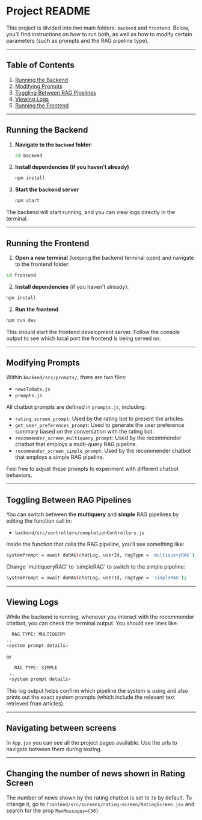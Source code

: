 # Project README

This project is divided into two main folders: `backend` and `frontend`. Below, you’ll find instructions on how to run both, as well as how to modify certain parameters (such as prompts and the RAG pipeline type).

---

## Table of Contents

1. [Running the Backend](#running-the-backend)
2. [Modifying Prompts](#modifying-prompts)
3. [Toggling Between RAG Pipelines](#toggling-between-rag-pipelines)
4. [Viewing Logs](#viewing-logs)
5. [Running the Frontend](#running-the-frontend)

---

## Running the Backend

1. **Navigate to the `backend` folder**:
   ```bash
   cd backend

2. **Install dependencies (if you haven’t already)**
    ```bash
    npm install


3. **Start the backend server**
    ```bash
    npm start

The backend will start running, and you can view logs directly in the terminal.

---

## Running the Frontend

1. **Open a new terminal** (keeping the backend terminal open) and navigate to the frontend folder:

  ```bash
  cd frontend
  ```

2. **Install dependencies** (if you haven’t already):

  ```bash
  npm install
  ```

2. **Run the frontend**

  ```bash
  npm run dev
  ```

This should start the frontend development server. Follow the console output to see which local port the frontend is being served on.

---

## Modifying Prompts

Within `backend/src/prompts/`, there are two files:

- `newsToRate.js`
- `prompts.js`

All chatbot prompts are defined in `prompts.js`, including:

- `rating_screen_prompt`: Used by the rating bot to present the articles.
- `get_user_preferences_prompt`: Used to generate the user preference summary based on the conversation with the rating bot.
- `recommender_screen_multiquery_prompt`: Used by the recommender chatbot that employs a multi-query RAG pipeline.
- `recommender_screen_simple_prompt`: Used by the recommender chatbot that employs a simple RAG pipeline.

Feel free to adjust these prompts to experiment with different chatbot behaviors.

---

## Toggling Between RAG Pipelines

You can switch between the **multiquery** and **simple** RAG pipelines by editing the function call in:

- `backend/src/controllers/completionControllers.js`

Inside the function that calls the RAG pipeline, you’ll see something like:

  ```bash
  systemPrompt = await doRAG(chatLog, userId, ragType = 'multiqueryRAG');
  ```

Change 'multiqueryRAG' to 'simpleRAG' to switch to the simple pipeline:

  ```bash
  systemPrompt = await doRAG(chatLog, userId, ragType = 'simpleRAG');
  ```

---

## Viewing Logs

While the backend is running, whenever you interact with the recommender chatbot, you can check the terminal output. You should see lines like:

  ```bash
    RAG TYPE: MULTIQUERY
  ..
  <system prompt details>
  ```

or

 ```bash
    RAG TYPE: SIMPLE
  ..
  <system prompt details>
  ```

This log output helps confirm which pipeline the system is using and also prints out the exact system prompts (which include the relevant text retrieved from articles).

---

## Navigating between screens

In `App.jsx` you can see all the project pages available. Use the urls to navigate between them during testing.

---

## Changing the number of news shown in Rating Screen

The number of news shown by the rating chatbot is set to `36` by default. To change it, go to `frontend/src/screens/rating-screen/RatingScreen.jsx` and search for the prop `MaxMessages={36}`